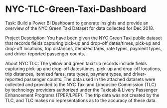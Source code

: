 # NYC-TLC-Green-Taxi-Dashboard

Task:
Build a Power BI Dashboard to generate insights and provide an overview of the NYC Green Taxi Dataset for data collected for Dec 2018.


Project Description:
You have been given the NYC Green Taxi public dataset that records fields capturing pick-up and drop-off dates/times, pick-up and drop-off locations, trip distances, itemized fares, rate types, payment types, and driver-reported passenger counts. 

About NYC TLC:
The yellow and green taxi trip records include fields capturing pick-up and drop-off dates/times, pick-up and drop-off locations, trip distances, itemized fares, rate types, payment types, and driver-reported passenger counts. The data used in the attached datasets were collected and provided to the NYC Taxi and Limousine Commission (TLC) by technology providers authorized under the Taxicab & Livery Passenger Enhancement Programs (TPEP/LPEP). The trip data was not created by the TLC, and TLC makes no representations as to the accuracy of these data.
